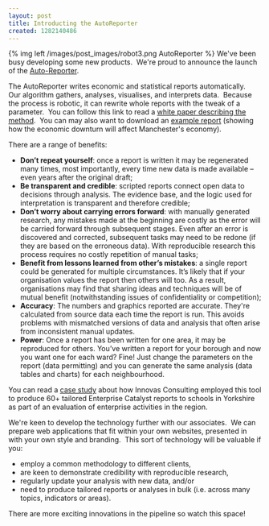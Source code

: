 ```yaml
---
layout: post
title: Introducting the AutoReporter
created: 1282140486
---
```

<p>
{% img left /images/post_images/robot3.png AutoReporter %}
We've been busy developing some new products.&nbsp; We're proud to announce the launch of the <a href="http://reports.infonomics.ltd.uk/">Auto-Reporter</a>.</p>
<p>The AutoReporter writes economic and statistical reports automatically.&nbsp; Our algorithm gathers, analyses, visualises, and interprets data.&nbsp; Because the process is robotic, it can rewrite whole reports with the tweak of a parameter.&nbsp; You can follow this link to read a <a href="http://reports.infonomics.ltd.uk/AutoReporter_v1.pdf">white paper describing the method</a>.&nbsp; You can may also want to download an <a href="http://reports.infonomics.ltd.uk/DownturnMcr.pdf">example report</a> (showing how the economic downturn will affect Manchester's economy).</p>
<!--more-->
<p>There are a range of benefits:</p>
<ul>
    <li><strong>Don&rsquo;t repeat yourself</strong>: once a report is written it  may be regenerated many times, most importantly, every time new data is  made available &ndash; even years after the original draft;</li>
    <li><strong>Be transparent and credible</strong>: scripted reports  connect open data to decisions through analysis.  The evidence base, and  the logic used for interpretation is transparent and therefore  credible;</li>
    <li><strong>Don&rsquo;t worry about carrying errors forward</strong>: with  manually generated research, any mistakes made at the beginning are  costly as the error will be carried forward through subsequent stages.   Even after an error is discovered and corrected, subsequent tasks may need to  be redone (if they are based on the erroneous data).  With reproducible  research this process requires no costly repetition of manual tasks;</li>
    <li><strong>Benefit from lessons learned from other&rsquo;s mistakes</strong>:  a single report could be generated for multiple circumstances.  It&rsquo;s  likely that if your organisation values the report then others will too.   As a result, organisations may find that sharing ideas and techniques  will be of mutual benefit (notwithstanding issues of confidentiality or  competition);</li>
    <li><strong>Accuracy</strong>: The numbers and graphics reported are  accurate.  They're calculated from source data each time the report is  run.  This avoids problems with mismatched versions of data and analysis  that often arise from inconsistent manual updates.</li>
    <li><strong>Power</strong>: Once a report has been written for one area,  it may be reproduced for others.  You&rsquo;ve written a report for your  borough and now you want one for each ward?  Fine!  Just change the  parameters on the report (data permitting) and you can generate the same  analysis (data tables and charts) for each neighbourhood.</li>
</ul>
<p>You can read a <a href="http://infonomics.ltd.uk/portfolio_project/8">case study</a> about how Innovas Consulting employed this tool to produce 60+ tailored Enterprise Catalyst reports to schools in Yorkshire as part of an evaluation of enterprise activities in the region.</p>
<p>We're keen to develop the technology further with our associates.&nbsp; We can prepare web applications that fit within your own websites, presented in with your own style and branding.&nbsp; This sort of technology will be valuable if you:</p>
<ul>
    <li>employ a common methodology to different clients,</li>
    <li>are keen to demonstrate credibility with reproducible research,</li>
    <li>regularly update your analysis with new data, and/or</li>
    <li>need to produce tailored reports or analyses in bulk (i.e. across many topics, indicators or areas).</li>
</ul>
<p>There are more exciting innovations in the pipeline so watch this space!</p>
